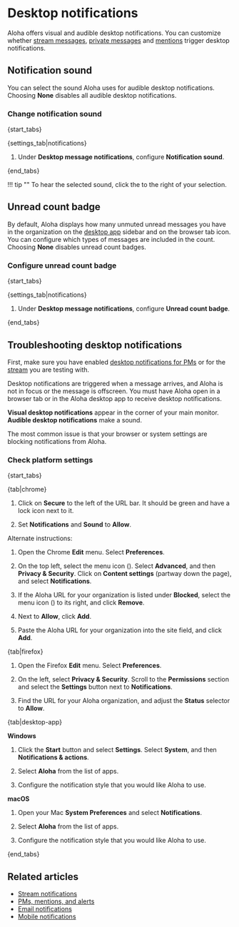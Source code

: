 # Desktop notifications

Aloha offers visual and audible desktop notifications. You can
customize whether [stream messages](/help/stream-notifications),
[private messages](/help/pm-mention-alert-notifications) and
[mentions](/help/pm-mention-alert-notifications#wildcard-mentions)
trigger desktop notifications.

## Notification sound

You can select the sound Aloha uses for audible desktop notifications. Choosing
**None** disables all audible desktop notifications.

### Change notification sound

{start_tabs}

{settings_tab|notifications}

1. Under **Desktop message notifications**, configure
   **Notification sound**.

{end_tabs}

!!! tip ""
    To hear the selected sound, click the <i class="fa fa-play-circle"></i> to the right of your selection.

## Unread count badge

By default, Aloha displays how many unmuted unread messages you have
in the organization on the [desktop app](https://zulip.com/apps/)
sidebar and on the browser tab icon. You can configure which types of
messages are included in the count. Choosing **None** disables unread
count badges.

### Configure unread count badge

{start_tabs}

{settings_tab|notifications}

1. Under **Desktop message notifications**, configure
   **Unread count badge**.

{end_tabs}

## Troubleshooting desktop notifications

First, make sure you have enabled
[desktop notifications for PMs](/help/pm-mention-alert-notifications) or for the
[stream](/help/stream-notifications) you are testing with.

Desktop notifications are triggered when a message arrives, and Aloha is not
in focus or the message is offscreen. You must have Aloha open in a browser
tab or in the Aloha desktop app to receive desktop notifications.

**Visual desktop notifications** appear in the corner of your main monitor.
**Audible desktop notifications** make a sound.

The most common issue is that your browser or system settings are blocking
notifications from Aloha.

### Check platform settings

{start_tabs}

{tab|chrome}

1. Click on **Secure** to the left of the URL bar. It should be green and
   have a lock icon next to it.

1. Set **Notifications** and **Sound** to **Allow**.

Alternate instructions:

1. Open the Chrome **Edit** menu. Select **Preferences**.

2. On the top left, select the menu icon (<i class="fa
   fa-bars"></i>). Select **Advanced**, and then **Privacy & Security**.
   Click on **Content settings** (partway down the page), and select
   **Notifications**.

3. If the Aloha URL for your organization is listed under **Blocked**,
   select the menu icon (<i class="fa fa-ellipsis-v"></i>) to its right, and
   click **Remove**.

4. Next to **Allow**, click **Add**.

5. Paste the Aloha URL for your organization into the site field, and click
    **Add**.

{tab|firefox}

1. Open the Firefox **Edit** menu. Select **Preferences**.

2. On the left, select **Privacy & Security**. Scroll to the **Permissions**
   section and select the **Settings** button next to **Notifications**.

3. Find the URL for your Aloha organization, and adjust the **Status**
   selector to **Allow**.

{tab|desktop-app}

**Windows**

1. Click the **Start** button and select **Settings**. Select **System**,
   and then **Notifications & actions**.

2. Select **Aloha** from the list of apps.

3. Configure the notification style that you would like Aloha to use.

**macOS**

1. Open your Mac **System Preferences** and select **Notifications**.

2. Select **Aloha** from the list of apps.

3. Configure the notification style that you would like Aloha to use.

{end_tabs}

## Related articles
* [Stream notifications](/help/stream-notifications)
* [PMs, mentions, and alerts](/help/pm-mention-alert-notifications)
* [Email notifications](/help/email-notifications)
* [Mobile notifications](/help/mobile-notifications)
